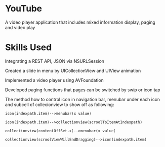 # YouTube

A video player application that includes mixed information display, paging and video play

# Skills Used

Integrating a REST API, JSON via NSURLSession

Created a slide in menu by UICollectionView and UIView animation

Implemented a video player using AVFoundation

Developed paging functions that pages can be switched by swip or icon tap

The method how to control icon in navigation bar, menubar under each icon and subcell of collecionview to show off as following:

    icon(indexpath.item)-->menubar(x value)

    icon(indexpath.item)-->collectionview(scroolToItemAtIndexpath)

    collectionview(contentOffSet.x)-->menubar(x value)

    collectionview(scroolViewWillEndDragging)-->icon(indexpath.item)

